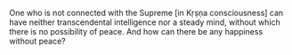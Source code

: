 One who is not connected with the Supreme [in Kṛṣṇa consciousness] can have neither transcendental intelligence nor a steady mind, without which there is no possibility of peace. And how can there be any happiness without peace?